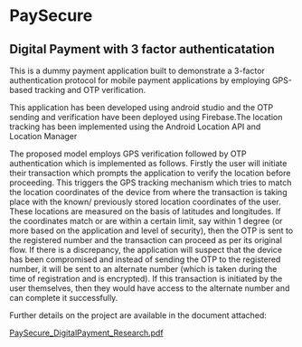 # PaySecure
 ## Digital Payment with 3 factor authenticatation
 
This is a dummy payment application built to demonstrate a 3-factor authentication protocol for mobile payment applications by employing GPS-based tracking and OTP verification.

This application has been developed using android studio and the OTP sending and verification have been deployed using Firebase.The location tracking has been implemented using the Android Location API and Location Manager

The proposed model employs GPS verification followed by OTP authentication which is implemented as follows. Firstly the user will initiate their transaction which prompts the application to verify the location before proceeding. This triggers the GPS tracking mechanism which tries to match the location coordinates of the device from where the transaction is taking place with the known/ previously stored location coordinates of the user. These locations are measured on the basis of latitudes and longitudes. If the coordinates match or are within a certain limit, say within 1 degree (or more based on the application and level of security), then the OTP is sent to the registered number and the transaction can proceed as per its original flow. If there is a discrepancy, the application will suspect that the device has been compromised and instead of sending the OTP to the registered number, it will be sent to an alternate number (which is taken during the time of registration and is encrypted). If this transaction is initiated by the user themselves, then they would have access to the alternate number and can complete it successfully.

Further details on the project are available in the document attached:

[PaySecure_DigitalPayment_Research.pdf](https://github.com/SmritiVM/PaySecure/blob/main/PaySecure_DigitalPayment_Research.pdf)
